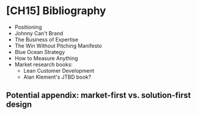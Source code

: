 # [CH15] Bibliography

- Positioning
- Johnny Can't Brand
- The Business of Expertise
- The Win Without Pitching Manifesto
- Blue Ocean Strategy
- How to Measure Anything
- Market research books:
	- Lean Customer Development
	- Alan Klement's JTBD book?

## Potential appendix: market-first vs. solution-first design